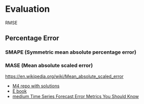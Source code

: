 # Evaluation

RMSE



## Percentage Error
### SMAPE (Symmetric mean absolute percentage error)


### MASE (Mean absolute scaled error)

https://en.wikipedia.org/wiki/Mean_absolute_scaled_error
- [M4 repo with solutions](https://github.com/Mcompetitions/M4-methods)
- [E book](https://otexts.com/fpp2/accuracy.html)
- [medium Time Series Forecast Error Metrics You Should Know](https://towardsdatascience.com/time-series-forecast-error-metrics-you-should-know-cc88b8c67f27)